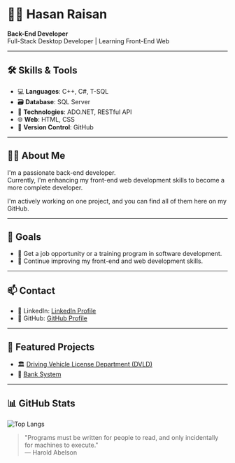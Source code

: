 # 👨‍💻 Hasan Raisan

**Back-End Developer**  
Full-Stack Desktop Developer | Learning Front-End Web  

---

## 🛠️ Skills & Tools

- 💻 **Languages**: C++, C#, T-SQL  
- 🗃️ **Database**: SQL Server  
- 🔌 **Technologies**: ADO.NET, RESTful API  
- 🌐 **Web**: HTML, CSS  
- 📁 **Version Control**: GitHub  

---

## 👨‍💼 About Me

I'm a passionate back-end developer.  
Currently, I'm enhancing my front-end web development skills to become a more complete developer.  

I'm actively working on one project, and you can find all of them here on my GitHub.

---

## 🎯 Goals

- 💼 Get a job opportunity or a training program in software development.  
- 🚀 Continue improving my front-end and web development skills.

---

## 📫 Contact

- 🔗 LinkedIn: [LinkedIn Profile](https://www.linkedin.com/in/hasan-raisan-949b84241)
- 📍 GitHub: [GitHub Profile](https://github.com/HasanRaisan)

---
## 🚀 Featured Projects

- 🏛️ [Driving Vehicle License Department (DVLD)](https://github.com/HasanRaisan/Driving-Vehicle-License-Department-DVLD-)  
- 🏦 [Bank System](https://github.com/HasanRaisan/Bank-System)  

---

## 📊 GitHub Stats

![Top Langs](https://github-readme-stats.vercel.app/api/top-langs/?username=HasanRaisan&layout=compact&theme=graywhite)


> "Programs must be written for people to read, and only incidentally for machines to execute."  
> — Harold Abelson

